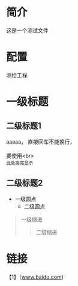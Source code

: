 # 简介
这是一个测试文件
# 配置
测绘工程
# 一级标题
## 二级标题1
aaaaa， 直接回车不能换行，<br>      
要使用\<br> <br>
 `此处高亮显示`
## 二级标题2
* 一级圆点
  * 二级圆点
>一级缩进
>
>>二级缩进
# 链接
【1】（www.baidu.com)